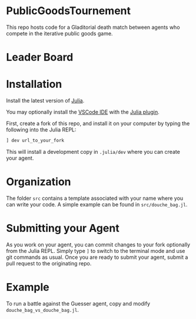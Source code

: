 # PublicGoodsTournement

This repo hosts code for a Gladitorial death match between agents who compete in the iterative public goods game.

# Leader Board


# Installation

Install the latest version of [Julia](https://julialang.org/downloads/).

You may optionally install the [VSCode IDE](https://code.visualstudio.com/) with the [Julia plugin](https://code.visualstudio.com/docs/languages/julia).

First, create a fork of this repo, and install it on your computer by typing the following into the Julia REPL:

```julia 
] dev url_to_your_fork
```
This will install a development copy in `.julia/dev` where you can create your agent. 

# Organization

The folder `src` contains a template associated with your name where you can write your code. A simple example can be found in `src/douche_bag.jl`.

# Submitting your Agent

As you work on your agent, you can commit changes to your fork optionally from the Julia REPL. Simply type `]` to switch to the terminal mode and use git commands as usual. Once you are ready to submit your agent, submit a pull request to the originating repo. 

# Example

To run a battle against the Guesser agent, copy and modify `douche_bag_vs_douche_bag.jl`.  



